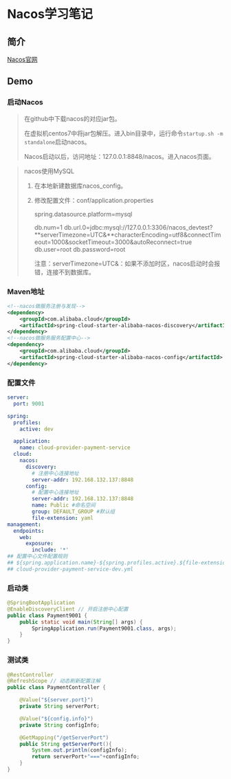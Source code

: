 # Nacos学习笔记

## 简介

[Nacos官网](https://nacos.io/zh-cn/docs)

## Demo

### 启动Nacos

> 在github中下载nacos的对应jar包。
>
> 在虚拟机centos7中将jar包解压。进入bin目录中，运行命令`startup.sh -m standalone`启动nacos。
>
> Nacos启动以后，访问地址：127.0.0.1:8848/nacos。进入nacos页面。

> nacos使用MySQL
>
> 1. 在本地新建数据库nacos_config。
>
> 2. 修改配置文件：conf/application.properties
>
>    spring.datasource.platform=mysql
>
>    db.num=1
>    db.url.0=jdbc:mysql://127.0.0.1:3306/nacos_devtest?**serverTimezone=UTC&**characterEncoding=utf8&connectTimeout=1000&socketTimeout=3000&autoReconnect=true
>    db.user=root
>    db.password=root
>
>    注意：serverTimezone=UTC&：如果不添加时区，nacos启动时会报错，连接不到数据库。

### Maven地址

```xml
<!--nacos做服务注册与发现-->
<dependency>
    <groupId>com.alibaba.cloud</groupId>
    <artifactId>spring-cloud-starter-alibaba-nacos-discovery</artifactId>
</dependency>
<!--nacos做服务服务配置中心-->
<dependency>
    <groupId>com.alibaba.cloud</groupId>
    <artifactId>spring-cloud-starter-alibaba-nacos-config</artifactId>
</dependency>
```

### 配置文件

```yaml
server:
  port: 9001

spring:
  profiles:
    active: dev

  application:
    name: cloud-provider-payment-service
  cloud:
    nacos:
      discovery:
      	# 注册中心连接地址
        server-addr: 192.168.132.137:8848
      config:
        # 配置中心连接地址
        server-addr: 192.168.132.137:8848
        name: Public #命名空间
        group: DEFAULT_GROUP #默认组
        file-extension: yaml
management:
  endpoints:
    web:
      exposure:
        include: '*'
## 配置中心文件配置规则
## ${spring.application.name}-${spring.profiles.active}.${file-extension}
## cloud-provider-payment-service-dev.yml
```

### 启动类

```java
@SpringBootApplication
@EnableDiscoveryClient // 开启注册中心配置
public class Payment9001 {
    public static void main(String[] args) {
        SpringApplication.run(Payment9001.class, args);
    }
}
```

### 测试类

```java
@RestController
@RefreshScope // 动态刷新配置注解
public class PaymentController {

    @Value("${server.port}")
    private String serverPort;

    @Value("${config.info}")
    private String configInfo;

    @GetMapping("/getServerPort")
    public String getServerPort(){
        System.out.println(configInfo);
        return serverPort+"==="+configInfo;
    }
}
```

